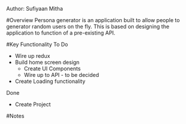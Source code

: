 Author: Sufiyaan Mitha

#Overview
Persona generator is an application built to allow people to generator random users on the fly. This is based on designing the application to function of a pre-existing API. 

#Key Functionality 
To Do
- Wire up redux
- Build home screen design 
    - Create UI Components
    - Wire up to API - to be decided
- Create Loading functionality

Done
- Create Project

#Notes
